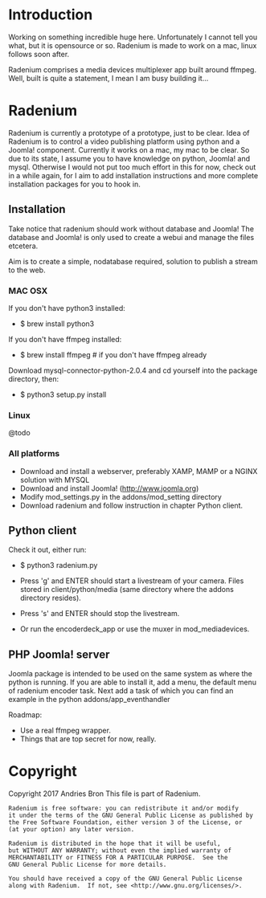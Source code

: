 # Introduction

Working on something incredible huge here. Unfortunately I cannot tell you what, but it is opensource or so.
Radenium is made to work on a mac, linux follows soon after.

Radenium comprises a media devices multiplexer app built around ffmpeg. Well, built is quite a statement, I mean I am busy building it...


# Radenium

Radenium is currently a prototype of a prototype, just to be clear.
Idea of Radenium is to control a video publishing platform using python and a Joomla! component.
Currently it works on a mac, my mac to be clear. So due to its state, I assume you to have knowledge on python, Joomla! and mysql. Otherwise I would not put too much effort in this for now, check out in a while again, for I aim to add installation instructions and more complete installation packages for you to hook in.

## Installation

Take notice that radenium should work without database and Joomla! The database and Joomla! is only used to create a webui and manage the files etcetera.

Aim is to create a simple, nodatabase required, solution to publish a stream to the web.

### MAC OSX
If you don't have python3 installed:
- $ brew install python3

If you don't have ffmpeg installed:
- $ brew install ffmpeg   # if you don't have ffmpeg already

Download mysql-connector-python-2.0.4 and cd yourself into the package directory, then:
- $ python3 setup.py install

### Linux
@todo

### All platforms
- Download and install a webserver, preferably XAMP, MAMP or a NGINX solution with MYSQL
- Download and install Joomla! (http://www.joomla.org)
- Modify mod_settings.py in the addons/mod_setting directory
- Download radenium and follow instruction in chapter Python client.


## Python client

Check it out, either run:

- $ python3 radenium.py

- Press 'g' and ENTER should start a livestream of your camera. Files stored in client/python/media (same directory where the addons directory resides).

- Press 's' and ENTER should stop the livestream.

- Or run the encoderdeck_app or use the muxer in mod_mediadevices.

## PHP Joomla! server
Joomla package is intended to be used on the same system as where the python is running.
If you are able to install it, add a menu, the default menu of radenium encoder task. 
Next add a task of which you can find an example in the python addons/app_eventhandler




Roadmap:
- Use a real ffmpeg wrapper.
- Things that are top secret for now, really.


# Copyright

Copyright 2017 Andries Bron
This file is part of Radenium.

    Radenium is free software: you can redistribute it and/or modify
    it under the terms of the GNU General Public License as published by
    the Free Software Foundation, either version 3 of the License, or
    (at your option) any later version.

    Radenium is distributed in the hope that it will be useful,
    but WITHOUT ANY WARRANTY; without even the implied warranty of
    MERCHANTABILITY or FITNESS FOR A PARTICULAR PURPOSE.  See the
    GNU General Public License for more details.

    You should have received a copy of the GNU General Public License
    along with Radenium.  If not, see <http://www.gnu.org/licenses/>.
